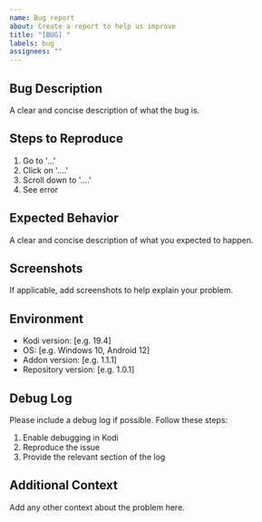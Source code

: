 ```yaml
---
name: Bug report
about: Create a report to help us improve
title: "[BUG] "
labels: bug
assignees: ""
---
```


## Bug Description

A clear and concise description of what the bug is.

## Steps to Reproduce

1. Go to '...'
2. Click on '....'
3. Scroll down to '....'
4. See error

## Expected Behavior

A clear and concise description of what you expected to happen.

## Screenshots

If applicable, add screenshots to help explain your problem.

## Environment

- Kodi version: [e.g. 19.4]
- OS: [e.g. Windows 10, Android 12]
- Addon version: [e.g. 1.1.1]
- Repository version: [e.g. 1.0.1]

## Debug Log

Please include a debug log if possible. Follow these steps:

1. Enable debugging in Kodi
2. Reproduce the issue
3. Provide the relevant section of the log

## Additional Context

Add any other context about the problem here.
